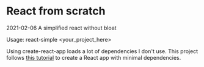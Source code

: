 # React from scratch
2021-02-06
A simplified react without bloat

Usage: react-simple <your_project_here>

Using create-react-app loads a lot of dependencies I don't use.
This project follows [this tutorial](https://dev.to/nikhilkumaran/don-t-use-create-react-app-how-you-can-set-up-your-own-reactjs-boilerplate-43l0) to create a React app with minimal dependencies.
